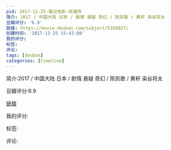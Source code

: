 ```yaml
---
pid: 2017-12-25-看过电影-妖猫传
简介: 2017 / 中国大陆 日本 / 剧情 悬疑 奇幻 / 陈凯歌 / 黄轩 染谷将太
豆瓣评分: '6.9'
链接: https://movie.douban.com/subject/5350027/
创建时间: '2017-12-25 15:42:08'
我的评分:
标签:
评论:
tags: [douban]
categories: [timeline]
---
```

简介:2017 / 中国大陆 日本 / 剧情 悬疑 奇幻 / 陈凯歌 / 黄轩 染谷将太

豆瓣评分:6.9

[链接](https://movie.douban.com/subject/5350027/)

我的评分:

标签:

评论:

